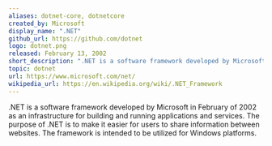 ```yaml
---
aliases: dotnet-core, dotnetcore
created_by: Microsoft
display_name: ".NET"
github_url: https://github.com/dotnet
logo: dotnet.png
released: February 13, 2002
short_description: ".NET is a software framework developed by Microsoft."
topic: dotnet
url: https://www.microsoft.com/net/
wikipedia_url: https://en.wikipedia.org/wiki/.NET_Framework
---
```

.NET is a software framework developed by Microsoft in February of 2002 as an infrastructure for building and running applications and services. The purpose of .NET is to make it easier for users to share information between websites. The framework is intended to be utilized for Windows platforms.

